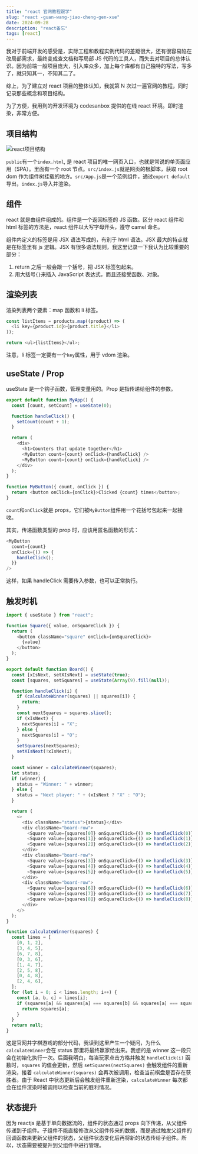 ```yaml
---
title: "react 官网教程跟学"
slug: "react -guan-wang-jiao-cheng-gen-xue"
date: 2024-09-28
description: "react备忘"
tags: [react]
---
```


我对于前端开发的感受是，实际工程和教程实例代码的差距很大，还有很容易陷在改局部需求，最终变成查文档和写局部 JS 代码的工具人，而失去对项目的总体认识。因为前端一般项目庞大，引入库众多，加上每个库都有自己独特的写法，写多了，就只知其一，不知其二了。

综上，为了建立对 react 项目的整体认知，我就第 N 次过一遍官网的教程，同时记录那些概念和项目结构。

<!-- truncate -->

为了方便，我用到的开发环境为 codesanbox 提供的在线 react 环境。即时渲染，非常方便。

## 项目结构

![react项目结构](https://img.jasonleehere.com/202409281005059.png)

`public`有一个`index.html`, 是 react 项目的唯一网页入口，也就是常说的单页面应用（SPA）。里面有一个 root 节点。`src/index.js`就是网页的根脚本，获取 root dom 作为组件树挂载的地方。`src/App.js`是一个范例组件，通过`export default`导出，`index.js`导入并渲染。

## 组件

react 就是由组件组成的。组件是一个返回标签的 JS 函数。区分 react 组件和 html 标签的方法是，react 组件以大写字母开头，遵守 camel 命名。

组件内定义的标签是用 JSX 语法写成的，有别于 html 语法。JSX 最大的特点就是在标签里有 js 逻辑。JSX 有很多语法规则，我这里记录一下我认为比较重要的部分：

1. return 之后一般会跟一个括号，把 JSX 标签包起来。
2. 用大括号`{}`来插入 JavaScript 表达式，而且还接受函数、对象。

## 渲染列表

渲染列表两个要素：map 函数和 li 标签。

```js
const listItems = products.map((product) => (
  <li key={product.id}>{product.title}</li>
));

return <ul>{listItems}</ul>;
```

注意，li 标签一定要有一个`key`属性，用于 vdom 渲染。

## useState / Prop

useState 是一个钩子函数，管理变量用的。Prop 是指传递给组件的参数。

```js
export default function MyApp() {
  const [count, setCount] = useState(0);

  function handleClick() {
    setCount(count + 1);
  }

  return (
    <div>
      <h1>Counters that update together</h1>
      <MyButton count={count} onClick={handleClick} />
      <MyButton count={count} onClick={handleClick} />
    </div>
  );
}

function MyButton({ count, onClick }) {
  return <button onClick={onClick}>Clicked {count} times</button>;
}
```

`count`和`onClick`就是 props，它们被`MyButton`组件用一个花括号包起来一起接收。

其实，传递函数类型的 prop 时，应该用匿名函数的形式：

```js
<MyButton
  count={count}
  onClick={() => {
    handleClick();
  }}
/>
```

这样，如果 handleClick 需要传入参数，也可以正常执行。

## 触发时机

```js
import { useState } from "react";

function Square({ value, onSquareClick }) {
  return (
    <button className="square" onClick={onSquareClick}>
      {value}
    </button>
  );
}

export default function Board() {
  const [xIsNext, setXIsNext] = useState(true);
  const [squares, setSquares] = useState(Array(9).fill(null));

  function handleClick(i) {
    if (calculateWinner(squares) || squares[i]) {
      return;
    }
    const nextSquares = squares.slice();
    if (xIsNext) {
      nextSquares[i] = "X";
    } else {
      nextSquares[i] = "O";
    }
    setSquares(nextSquares);
    setXIsNext(!xIsNext);
  }

  const winner = calculateWinner(squares);
  let status;
  if (winner) {
    status = "Winner: " + winner;
  } else {
    status = "Next player: " + (xIsNext ? "X" : "O");
  }

  return (
    <>
      <div className="status">{status}</div>
      <div className="board-row">
        <Square value={squares[0]} onSquareClick={() => handleClick(0)} />
        <Square value={squares[1]} onSquareClick={() => handleClick(1)} />
        <Square value={squares[2]} onSquareClick={() => handleClick(2)} />
      </div>
      <div className="board-row">
        <Square value={squares[3]} onSquareClick={() => handleClick(3)} />
        <Square value={squares[4]} onSquareClick={() => handleClick(4)} />
        <Square value={squares[5]} onSquareClick={() => handleClick(5)} />
      </div>
      <div className="board-row">
        <Square value={squares[6]} onSquareClick={() => handleClick(6)} />
        <Square value={squares[7]} onSquareClick={() => handleClick(7)} />
        <Square value={squares[8]} onSquareClick={() => handleClick(8)} />
      </div>
    </>
  );
}

function calculateWinner(squares) {
  const lines = [
    [0, 1, 2],
    [3, 4, 5],
    [6, 7, 8],
    [0, 3, 6],
    [1, 4, 7],
    [2, 5, 8],
    [0, 4, 8],
    [2, 4, 6],
  ];
  for (let i = 0; i < lines.length; i++) {
    const [a, b, c] = lines[i];
    if (squares[a] && squares[a] === squares[b] && squares[a] === squares[c]) {
      return squares[a];
    }
  }
  return null;
}
```

这是官网井字棋游戏的部分代码，我读到这里产生一个疑问，为什么`calculateWinner`会在 status 那里将最终赢家给出来。我想的是 winner 这一段只会在初始化执行一次。后面我明白，每当玩家点击方格并触发 `handleClick(i)` 函数时，`squares` 的值会更新，然后 `setSquares(nextSquares)` 会触发组件的重新渲染，接着 `calculateWinner(squares)` 会再次被调用，检查当前棋盘是否存在获胜者。由于 React 中状态更新后会触发组件重新渲染，`calculateWinner` 每次都会在组件渲染时被调用以检查当前的胜利情况。

## 状态提升

因为 reactjs 是基于单向数据流的，组件的状态通过 props 向下传递，从父组件传递到子组件。子组件不能直接修改从父组件传来的数据，而是通过触发父组件的回调函数来更新父组件的状态，父组件状态变化后再将新的状态传给子组件。所以，状态需要被提升到父组件中进行管理。
